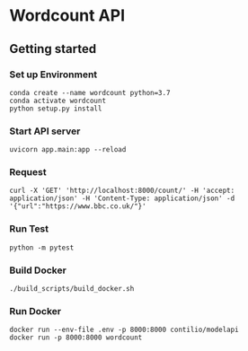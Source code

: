 # Wordcount API


## Getting started
### Set up Environment
    conda create --name wordcount python=3.7
    conda activate wordcount
    python setup.py install
   
### Start API server
    uvicorn app.main:app --reload

### Request
    curl -X 'GET' 'http://localhost:8000/count/' -H 'accept: application/json' -H 'Content-Type: application/json' -d '{"url":"https://www.bbc.co.uk/"}'

### Run Test
    python -m pytest

### Build Docker
    ./build_scripts/build_docker.sh

### Run Docker
    docker run --env-file .env -p 8000:8000 contilio/modelapi
    docker run -p 8000:8000 wordcount


